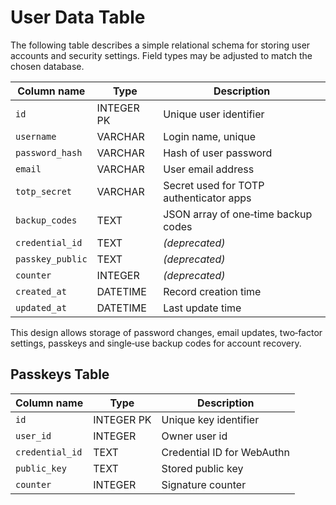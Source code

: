 # User Data Table

The following table describes a simple relational schema for storing user accounts and security settings. Field types may be adjusted to match the chosen database.

| Column name         | Type          | Description                                      |
|---------------------|---------------|--------------------------------------------------|
| `id`                | INTEGER PK    | Unique user identifier                           |
| `username`          | VARCHAR       | Login name, unique                               |
| `password_hash`     | VARCHAR       | Hash of user password                            |
| `email`             | VARCHAR       | User email address                               |
| `totp_secret`       | VARCHAR       | Secret used for TOTP authenticator apps |
| `backup_codes`      | TEXT          | JSON array of one‑time backup codes |
| `credential_id`     | TEXT          | *(deprecated)* |
| `passkey_public`    | TEXT          | *(deprecated)* |
| `counter`           | INTEGER       | *(deprecated)* |
| `created_at`        | DATETIME      | Record creation time                             |
| `updated_at`        | DATETIME      | Last update time                                 |

This design allows storage of password changes, email updates, two‑factor settings, passkeys and single‑use backup codes for account recovery.

## Passkeys Table

| Column name   | Type       | Description |
|---------------|-----------|-------------|
| `id`          | INTEGER PK| Unique key identifier |
| `user_id`     | INTEGER   | Owner user id |
| `credential_id` | TEXT    | Credential ID for WebAuthn |
| `public_key`  | TEXT      | Stored public key |
| `counter`     | INTEGER   | Signature counter |
